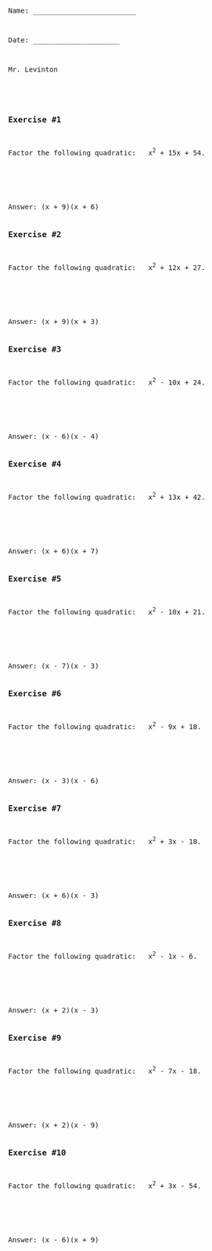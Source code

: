 ```python

```
<pre>
<div>
<p>Name: _________________________</p>                             
<p>Date: _____________________</p>
<p>Mr. Levinton</p>    


<h3>Exercise #1</h3>
<p>Factor the following quadratic: &nbsp; x<sup>2</sup> + 15x + 54.</p>
<br><br><br>
Answer: (x + 9)(x + 6)</div><div>
<h3>Exercise #2</h3>
<p>Factor the following quadratic: &nbsp; x<sup>2</sup> + 12x + 27.</p>
<br><br><br>
Answer: (x + 9)(x + 3)</div><div>
<h3>Exercise #3</h3>
<p>Factor the following quadratic: &nbsp; x<sup>2</sup> - 10x + 24.</p>
<br><br><br>
Answer: (x - 6)(x - 4)</div><div>
<h3>Exercise #4</h3>
<p>Factor the following quadratic: &nbsp; x<sup>2</sup> + 13x + 42.</p>
<br><br><br>
Answer: (x + 6)(x + 7)</div><div>
<h3>Exercise #5</h3>
<p>Factor the following quadratic: &nbsp; x<sup>2</sup> - 10x + 21.</p>
<br><br><br>
Answer: (x - 7)(x - 3)</div><div>
<h3>Exercise #6</h3>
<p>Factor the following quadratic: &nbsp; x<sup>2</sup> - 9x + 18.</p>
<br><br><br>
Answer: (x - 3)(x - 6)</div><div>
<h3>Exercise #7</h3>
<p>Factor the following quadratic: &nbsp; x<sup>2</sup> + 3x - 18.</p>
<br><br><br>
Answer: (x + 6)(x - 3)</div><div>
<h3>Exercise #8</h3>
<p>Factor the following quadratic: &nbsp; x<sup>2</sup> - 1x - 6.</p>
<br><br><br>
Answer: (x + 2)(x - 3)</div><div>
<h3>Exercise #9</h3>
<p>Factor the following quadratic: &nbsp; x<sup>2</sup> - 7x - 18.</p>
<br><br><br>
Answer: (x + 2)(x - 9)</div><div>
<h3>Exercise #10</h3>
<p>Factor the following quadratic: &nbsp; x<sup>2</sup> + 3x - 54.</p>
<br><br><br>
Answer: (x - 6)(x + 9)</div>